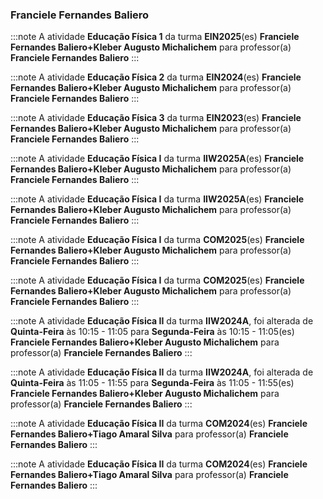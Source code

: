 ### Franciele Fernandes Baliero


:::note
A atividade **Educação Física 1** da turma **EIN2025**(es) **Franciele Fernandes Baliero+Kleber Augusto Michalichem** para professor(a) **Franciele Fernandes Baliero**
:::
        


:::note
A atividade **Educação Física 2** da turma **EIN2024**(es) **Franciele Fernandes Baliero+Kleber Augusto Michalichem** para professor(a) **Franciele Fernandes Baliero**
:::
        


:::note
A atividade **Educação Física 3** da turma **EIN2023**(es) **Franciele Fernandes Baliero+Kleber Augusto Michalichem** para professor(a) **Franciele Fernandes Baliero**
:::
        


:::note
A atividade **Educação Física I** da turma **IIW2025A**(es) **Franciele Fernandes Baliero+Kleber Augusto Michalichem** para professor(a) **Franciele Fernandes Baliero**
:::
        


:::note
A atividade **Educação Física I** da turma **IIW2025A**(es) **Franciele Fernandes Baliero+Kleber Augusto Michalichem** para professor(a) **Franciele Fernandes Baliero**
:::
        


:::note
A atividade **Educação Física I** da turma **COM2025**(es) **Franciele Fernandes Baliero+Kleber Augusto Michalichem** para professor(a) **Franciele Fernandes Baliero**
:::
        


:::note
A atividade **Educação Física I** da turma **COM2025**(es) **Franciele Fernandes Baliero+Kleber Augusto Michalichem** para professor(a) **Franciele Fernandes Baliero**
:::
        


:::note
A atividade **Educação Física II** da turma **IIW2024A**, foi alterada de **Quinta-Feira** às 10:15 - 11:05 para **Segunda-Feira** às 10:15 - 11:05(es) **Franciele Fernandes Baliero+Kleber Augusto Michalichem** para professor(a) **Franciele Fernandes Baliero**
:::
        


:::note
A atividade **Educação Física II** da turma **IIW2024A**, foi alterada de **Quinta-Feira** às 11:05 - 11:55 para **Segunda-Feira** às 11:05 - 11:55(es) **Franciele Fernandes Baliero+Kleber Augusto Michalichem** para professor(a) **Franciele Fernandes Baliero**
:::
        


:::note
A atividade **Educação Física II** da turma **COM2024**(es) **Franciele Fernandes Baliero+Tiago Amaral Silva** para professor(a) **Franciele Fernandes Baliero**
:::
        


:::note
A atividade **Educação Física II** da turma **COM2024**(es) **Franciele Fernandes Baliero+Tiago Amaral Silva** para professor(a) **Franciele Fernandes Baliero**
:::
        


